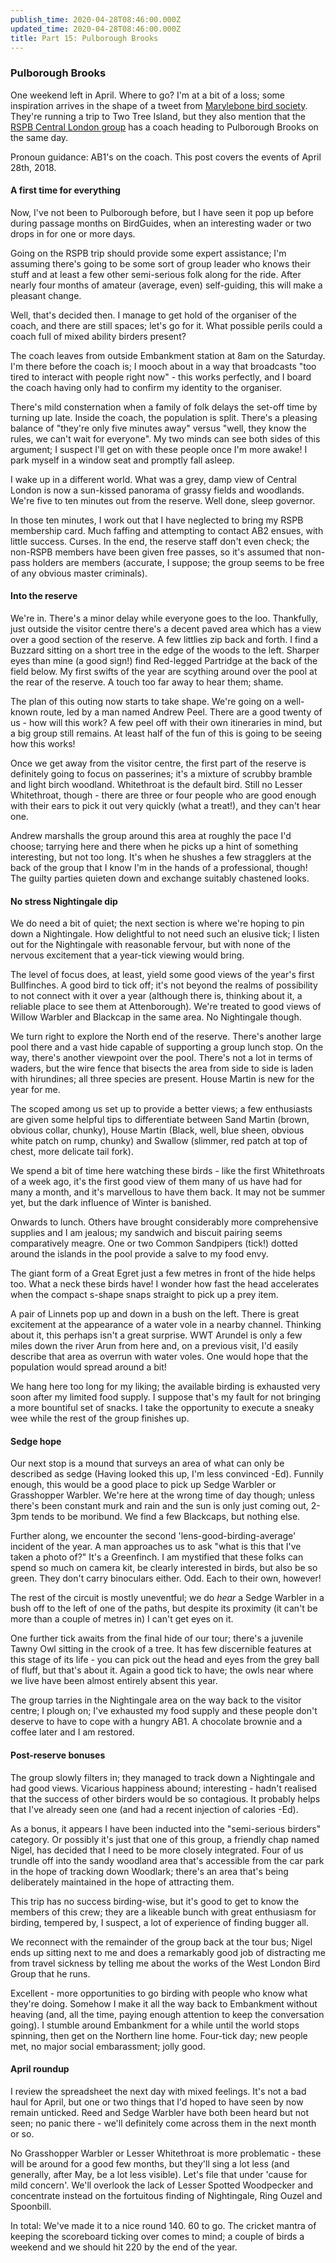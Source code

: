 ```yaml
---
publish_time: 2020-04-28T08:46:00.000Z
updated_time: 2020-04-28T08:46:00.000Z
title: Part 15: Pulborough Brooks
---
```


### Pulborough Brooks

One weekend left in April. Where to go? I'm at a bit of a loss; some
inspiration arrives in the shape of a tweet from [Marylebone bird society](https://twitter.com/BirdsMBS/status/989217565774934016). 
They're running a trip to Two Tree Island, but they also
mention that the [RSPB Central London group](https://ww2.rspb.org.uk/groups/centrallondon) has a coach heading to
Pulborough Brooks on the same day.

Pronoun guidance: AB1's on the coach. This post covers the events of April 
28th, 2018.

#### A first time for everything

Now, I've not been to Pulborough before, but I have seen it pop up
before during passage months on BirdGuides, when an interesting wader
or two drops in for one or more days. 

Going on the RSPB trip should provide some expert assistance; I'm 
assuming there's going to be some sort of group leader who knows their 
stuff and at least a few other semi-serious folk along for the ride. After 
nearly four months of amateur (average, even) self-guiding, this will make a 
pleasant change.
 
Well, that's decided then. I manage to get hold of the organiser of the 
coach, and there are still spaces; let's go for it. What possible perils could
a coach full of mixed ability birders present?

The coach leaves from outside Embankment station at 8am on the
Saturday. I'm there before the coach is; I mooch about in a way that
broadcasts "too tired to interact with people right now" - this works
perfectly, and I board the coach having only had to confirm my
identity to the organiser.

There's mild consternation when a family of folk delays the set-off time by 
turning up late. Inside the coach, the population is split. There's a pleasing 
balance of "they're only five minutes away" versus "well, they know the 
rules, we can't wait for everyone". My two minds can see both sides of this 
argument; I suspect I'll get on with these people once I'm more awake! I park
myself in a window seat and promptly fall asleep.

I wake up in a different world. What was a grey, damp view of Central
London is now a sun-kissed panorama of grassy fields and woodlands. We're 
five to ten minutes out from the reserve. Well done, sleep governor. 

In those ten minutes, I work out that I have neglected to bring my RSPB 
membership card. Much faffing and attempting to contact AB2 ensues, with 
little success. Curses. In the end, the reserve staff don't even 
check; the non-RSPB members have been given free passes, so it's assumed that
non-pass holders are members (accurate, I suppose; the group seems to be free
of any obvious master criminals).

#### Into the reserve

We're in. There's a minor delay while everyone goes to the
loo. Thankfully, just outside the visitor centre there's a decent
paved area which has a view over a good section of the reserve. A few
littlies zip back and forth. I find a Buzzard sitting on a short tree
in the edge of the woods to the left. Sharper eyes than mine (a good
sign!) find Red-legged Partridge at the back of the field below. My
first swifts of the year are scything around over the pool at the
rear of the reserve. A touch too far away to hear them; shame.

The plan of this outing now starts to take shape. We're going on a
well-known route, led by a man named Andrew Peel. There are a good twenty of 
us - how will this work? A few peel off with their own itineraries in mind, 
but a big group still remains. At least half of the fun of this is going to 
be seeing how this works!

Once we get away from the visitor centre, the first part of the
reserve is definitely going to focus on passerines; it's a
mixture of scrubby bramble and light birch woodland. Whitethroat is the 
default bird. Still no Lesser Whitethroat, though - there are three or four 
people who are good enough with their ears to pick it out very quickly (what 
a treat!), and they can't hear one.

Andrew marshalls the group around this area at roughly the pace I'd
choose; tarrying here and there when he picks up a hint of something 
interesting, but not too long. It's when he shushes a few stragglers at the 
back of the group that I know I'm in the hands of a professional, though! The
guilty parties quieten down and exchange suitably chastened looks.

#### No stress Nightingale dip

We do need a bit of quiet; the next section is where we're hoping to
pin down a Nightingale. How delightful to not need such an elusive
tick; I listen out for the Nightingale with reasonable fervour, but
with none of the nervous excitement that a year-tick viewing would
bring. 

The level of focus does, at least, yield some good views of the
year's first Bullfinches. A good bird to tick off; it's not beyond the
realms of possibility to not connect with it over a year (although
there is, thinking about it, a reliable place to see them at
Attenborough). We're treated to good views of Willow Warbler and
Blackcap in the same area. No Nightingale though.

We turn right to explore the North end of the reserve. There's another
large pool there and a vast hide capable of supporting a group lunch
stop. On the way, there's another viewpoint over the pool. There's not
a lot in terms of waders, but the wire fence that bisects the area
from side to side is laden with hirundines; all three species are
present. House Martin is new for the year for me.

The scoped among us set up to provide a better views; a few
enthusiasts are given some helpful tips to differentiate between Sand
Martin (brown, obvious collar, chunky), House Martin (Black, well,
blue sheen, obvious white patch on rump, chunky) and Swallow
(slimmer, red patch at top of chest, more delicate tail fork). 

We spend a bit of time here watching these birds - like the first
Whitethroats of a week ago, it's the first good view of them many of
us have had for many a month, and it's marvellous to have them
back. It may not be summer yet, but the dark influence of Winter is banished.

Onwards to lunch. Others have brought considerably more comprehensive
supplies and I am jealous; my sandwich and biscuit pairing seems 
comparatively meagre. One or two Common Sandpipers (tick!) dotted
around the islands in the pool provide a salve to my food envy.

The giant form of a Great Egret just a few metres in front of the hide
helps too. What a neck these birds have! I wonder how fast the head
accelerates when the compact s-shape snaps straight to pick up a prey
item.
 
A pair of Linnets pop up and down in a bush on the left. There
is great excitement at the appearance of a water vole in a nearby
channel. Thinking about it, this perhaps isn't a great surprise. WWT
Arundel is only a few miles down the river Arun from here and, on a previous 
visit, I'd easily describe that area as overrun with water voles. One would 
hope that the population would spread around a bit!

We hang here too long for my liking; the available birding is
exhausted very soon after my limited food supply. I suppose
that's my fault for not bringing a more bountiful set of snacks. I take
the opportunity to execute a sneaky wee while the rest of the group
finishes up.

#### Sedge hope

Our next stop is a mound that surveys an area of what can only be
described as sedge (Having looked this up, I'm less convinced -Ed). Funnily 
enough, this would be a good place to pick up Sedge Warbler or Grasshopper 
Warbler. We're here at the wrong time of day though; unless there's been 
constant murk and rain and the sun is only just coming out, 2-3pm tends 
to be moribund. We find a few Blackcaps, but nothing else.

Further along, we encounter the second 'lens-good-birding-average'
incident of the year. A man approaches us to ask "what is this that I've 
taken a photo of?" It's a Greenfinch. I am mystified that these folks can 
spend so much on camera kit, be clearly interested in birds, but also be so 
green. They don't carry binoculars either. Odd. Each to their own, however!

The rest of the circuit is mostly uneventful; we do _hear_ a Sedge
Warbler in a bush off to the left of one of the paths, but despite its
proximity (it can't be more than a couple of metres in) I can't get eyes on
it.

One further tick awaits from the final hide of our tour; there's a
juvenile Tawny Owl sitting in the crook of a tree. It has few
discernible features at this stage of its life - you can pick out the
head and eyes from the grey ball of fluff, but that's about it. Again a good 
tick to have; the owls near where we live have been almost entirely absent 
this year.

The group tarries in the Nightingale area on the way back to the
visitor centre; I plough on; I've exhausted my food supply and these
people don't deserve to have to cope with a hungry AB1. A chocolate brownie 
and a coffee later and I am restored.

#### Post-reserve bonuses

The group slowly filters in; they managed to track down a Nightingale
and had good views. Vicarious happiness abound; interesting - hadn't
realised that the success of other birders would be so contagious. It
probably helps that I've already seen one (and had a recent injection of 
calories -Ed). 

As a bonus, it appears I have been inducted into the "semi-serious birders" 
category. Or possibly it's just that one of this group, a friendly chap named
Nigel, has decided that I need to be more closely integrated. Four of us 
trundle off into the sandy woodland area that's accessible from the car park 
in the hope of tracking down Woodlark; there's an area that's being 
deliberately maintained in the hope of attracting them.

This trip has no success birding-wise, but it's good to get to know
the members of this crew; they are a likeable bunch with great
enthusiasm for birding, tempered by, I suspect, a lot of experience of
finding bugger all.

We reconnect with the remainder of the group back at the tour bus;
Nigel ends up sitting next to me and does a remarkably good job of
distracting me from travel sickness by telling me about the works of
the West London Bird Group that he runs. 

Excellent - more opportunities to go birding with people who know what they're
doing. Somehow I make it all the way back to Embankment without heaving (and,
all the time, paying enough attention to keep the conversation going). I 
stumble around Embankment for a while until the world stops spinning, then 
get on the Northern line home. Four-tick day; new people met, no major 
social embarassment; jolly good.

#### April roundup

I review the spreadsheet the next day with mixed feelings. It's not a
bad haul for April, but one or two things that I'd hoped to have seen
by now remain unticked. Reed and Sedge Warbler have both been heard
but not seen; no panic there - we'll definitely come across them in
the next month or so. 

No Grasshopper Warbler or Lesser Whitethroat is more problematic - these will 
be around for a good few months, but they'll sing a lot less (and generally, 
after May, be a lot less visible). Let's file that under 'cause for mild 
concern'. We'll overlook the lack of Lesser Spotted Woodpecker and 
concentrate instead on the fortuitous finding of Nightingale, Ring Ouzel and 
Spoonbill.

In total: We've made it to a nice round 140. 60 to go. The cricket mantra of 
keeping the scoreboard ticking over comes to mind; a couple of birds a 
weekend and we should hit 220 by the end of the year.